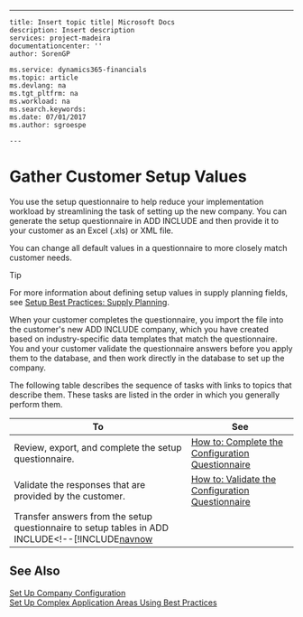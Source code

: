 ---
    title: Insert topic title| Microsoft Docs
    description: Insert description
    services: project-madeira
    documentationcenter: ''
    author: SorenGP

    ms.service: dynamics365-financials
    ms.topic: article
    ms.devlang: na
    ms.tgt_pltfrm: na
    ms.workload: na
    ms.search.keywords:
    ms.date: 07/01/2017
    ms.author: sgroespe

    ---
# Gather Customer Setup Values
You use the setup questionnaire to help reduce your implementation workload by streamlining the task of setting up the new company. You can generate the setup questionnaire in ADD INCLUDE<!--[!INCLUDE[navnow](../../includes/navnow_md.md)]--> and then provide it to your customer as an Excel \(.xls\) or XML file.  
  
 You can change all default values in a questionnaire to more closely match customer needs.  
  
> [!TIP]  
>  For more information about defining setup values in supply planning fields, see [Setup Best Practices: Supply Planning](../setup-best-practices-supply-planning.md).  
  
 When your customer completes the questionnaire, you import the file into the customer's new ADD INCLUDE<!--[!INCLUDE[navnow](../../includes/navnow_md.md)]--> company, which you have created based on industry-specific data templates that match the questionnaire. You and your customer validate the questionnaire answers before you apply them to the database, and then work directly in the database to set up the company.  
  
 The following table describes the sequence of tasks with links to topics that describe them. These tasks are listed in the order in which you generally perform them.  
  
|**To**|**See**|  
|------------|-------------|  
|Review, export, and complete the setup questionnaire.|[How to: Complete the Configuration Questionnaire](../how-to-complete-the-configuration-questionnaire.md)|  
|Validate the responses that are provided by the customer.|[How to: Validate the Configuration Questionnaire](../how-to-validate-the-configuration-questionnaire.md)|  
|Transfer answers from the setup questionnaire to setup tables in ADD INCLUDE<!--[!INCLUDE[navnow](../../includes/how-to-apply-answers-from-the-configuration-questionnaire.md)|  
  
## See Also  
 [Set Up Company Configuration](../set-up-company-configuration.md)   
 [Set Up Complex Application Areas Using Best Practices](../set-up-complex-application-areas-using-best-practices.md)